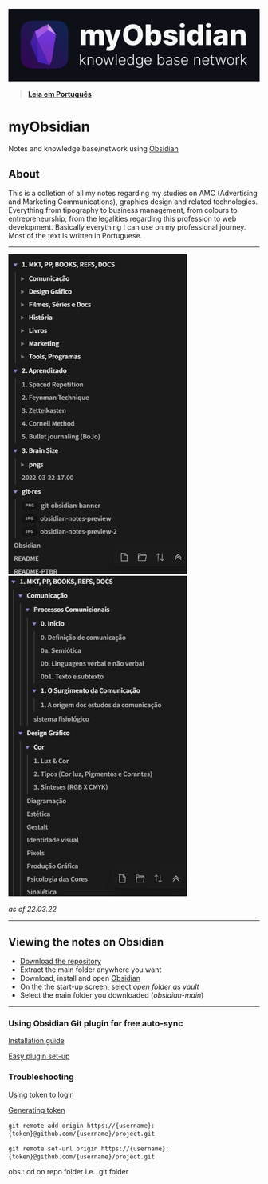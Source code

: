 ![myobsidian](git-res/git-obsidian-banner.png)

> [**Leia em Português**](/README-PTBR.md)

# myObsidian
Notes and knowledge base/network using [Obsidian](https://obsidian.md/)

## About
This is a colletion of all my notes regarding my studies on AMC (Advertising and Marketing Communications), graphics design and related technologies. Everything from tipography to business management, from colours to entrepreneurship, from the legalities regarding this profession to web development. Basically everything I can use on my professional journey. Most of the text is written in Portuguese.

---

![notes-preview-22-03-2022](git-res/obsidian-notes-preview-2.jpg)
![notes-preview-22-03-2022](git-res/obsidian-notes-preview.jpg)

*as of 22.03.22*

---

## Viewing the notes on Obsidian
- [Download the repository](https://github.com/fariaslucas-mkt/Obsidian/archive/refs/heads/main.zip)
- Extract the main folder anywhere you want
- Download, install and open [Obsidian](https://obsidian.md/)
- On the the start-up screen, select *open folder as vault*
- Select the main folder you downloaded (*obsidian-main*)
---
### Using Obsidian Git plugin for free auto-sync
[Installation guide](https://github.com/denolehov/obsidian-git/wiki/Installation)

[Easy plugin set-up](https://github.com/gitobsidiantutorial/obsidian-git-tut-windows/blob/main/README.md)

### Troubleshooting
[Using token to login](https://stackoverflow.com/questions/22147574/fatal-could-not-read-username-for-https-github-com-no-such-file-or-directo)

[Generating token](https://catalyst.zoho.com/help/tutorials/githubbot/generate-access-token.html)

```
git remote add origin https://{username}:{token}@github.com/{username}/project.git
```

```
git remote set-url origin https://{username}:{token}@github.com/{username}/project.git
```

obs.: cd on repo folder i.e. .git folder


